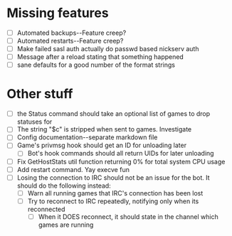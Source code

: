 # Missing features
- [ ] Automated backups--Feature creep?
- [ ] Automated restarts--Feature creep?
- [ ] Make failed sasl auth actually do passwd based nickserv auth
- [ ] Message after a reload stating that something happened
- [ ] sane defaults for a good number of the format strings

# Other stuff
- [ ] the Status command should take an optional list of games to drop statuses for
- [ ] The string "$c" is stripped when sent to games. Investigate
- [ ] Config documentation--separate markdown file
- [ ] Game's privmsg hook should get an ID for unloading later
    - [ ] Bot's hook commands should all return UIDs for later unloading
- [ ] Fix GetHostStats util function returning 0% for total system CPU usage
- [ ] Add restart command. Yay execve fun
- [ ] Losing the connection to IRC should not be an issue for the bot. It should do the following instead:
    - [ ] Warn all running games that IRC's connection has been lost
    - [ ] Try to reconnect to IRC repeatedly, notifying only when its reconnected
        - [ ] When it DOES reconnect, it should state in the channel which games are running
